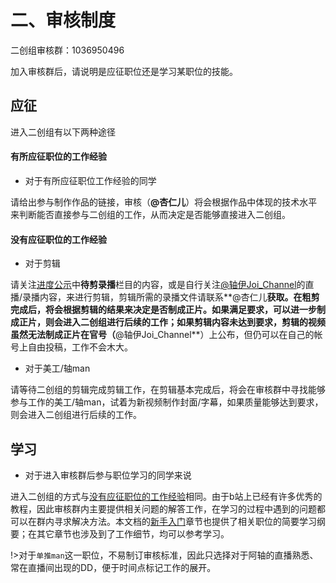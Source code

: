 # 二、审核制度

二创组审核群：1036950496

加入审核群后，请说明是应征职位还是学习某职位的技能。

## 应征

进入二创组有以下两种途径

#### 有所应征职位的工作经验
- 对于有所应征职位工作经验的同学

请给出参与制作作品的链接，审核（**@杏仁儿**）将会根据作品中体现的技术水平来判断能否直接参与二创组的工作，从而决定是否能够直接进入二创组。

#### 没有应征职位的工作经验
- 对于剪辑

请关注[进度公示](https://flow.joi-club.cn/)中**待剪录播**栏目的内容，或是自行关注[@轴伊Joi_Channel](https://live.bilibili.com/21484828)的直播/录播内容，来进行剪辑，剪辑所需的录播文件请联系**@杏仁儿**获取。在粗剪完成后，将会根据剪辑的结果来决定是否制成正片。如果满足要求，可以进一步制成正片，则会进入二创组进行后续的工作；如果剪辑内容未达到要求，剪辑的视频虽然无法制成正片在官号（**@轴伊Joi_Channel**）上公布，但仍可以在自己的帐号上自由投稿，工作不会木大。

- 对于美工/轴man

请等待二创组的剪辑完成剪辑工作，在剪辑基本完成后，将会在审核群中寻找能够参与工作的美工/轴man，试着为新视频制作封面/字幕，如果质量能够达到要求，则会进入二创组进行后续的工作。

## 学习

- 对于进入审核群后参与职位学习的同学来说

进入二创组的方式与[没有应征职位的工作经验](#没有应征职位的工作经验)相同。由于b站上已经有许多优秀的教程，因此审核群内主要提供相关问题的解答工作，在学习的过程中遇到的问题都可以在群内寻求解决方法。本文档的[新手入门](/learn)章节也提供了相关职位的简要学习纲要；在其它章节也涉及到了工作细节，均可以参考学习。

!>对于`单推man`这一职位，不易制订审核标准，因此只选择对于阿轴的直播熟悉、常在直播间出现的DD，便于时间点标记工作的展开。